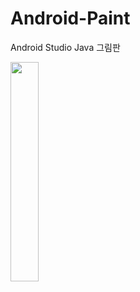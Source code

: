 # Android-Paint
Android Studio Java 그림판

<img width="30%" src="https://user-images.githubusercontent.com/66982860/184306911-5c54cc83-d401-460a-8de7-40b536b4734a.png"/>
